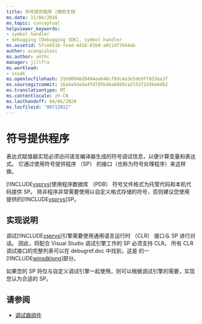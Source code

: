 ```yaml
---
title: 符号提供程序 |微软文档
ms.date: 11/04/2016
ms.topic: conceptual
helpviewer_keywords:
- symbol handler
- debugging [Debugging SDK], symbol handler
ms.assetid: 5fce651b-fead-4418-81b0-a011df7644ab
author: acangialosi
ms.author: anthc
manager: jillfra
ms.workload:
- vssdk
ms.openlocfilehash: 31b90846d9494ee046cf9dc4a3e5de9ff033ea3f
ms.sourcegitcommit: 16a4a5da4a4fd795b46a0869ca2152f2d36e6db2
ms.translationtype: MT
ms.contentlocale: zh-CN
ms.lasthandoff: 04/06/2020
ms.locfileid: "80712812"
---
```

# <a name="symbol-provider"></a>符号提供程序
表达式赋值器实现必须访问语言编译器生成的符号调试信息，以便计算变量和表达式。 它通过使用符号提供程序 （SP） 的接口（也称为符号处理程序）来这样做。

 [!INCLUDE[vsprvs](../../code-quality/includes/vsprvs_md.md)]使用程序数据库 （PDB） 符号文件格式为托管代码和本机代码提供 SP。 除非程序非常需要使用以自定义格式存储的符号，否则建议您使用 提供的[!INCLUDE[vsprvs](../../code-quality/includes/vsprvs_md.md)]SP。

## <a name="implementation-notes"></a>实现说明
 调试[!INCLUDE[vsprvs](../../code-quality/includes/vsprvs_md.md)]引擎需要使用通用语言运行时 （CLR） 接口与 SP 进行对话。 因此，将配合 Visual Studio 调试引擎工作的 SP 必须支持 CLR。 所有 CLR 调试接口的完整列表可以在 debugref.doc 中找到，这是 的一[!INCLUDE[winsdklong](../../deployment/includes/winsdklong_md.md)]部分。

 如果您的 SP 将仅与自定义调试引擎一起使用，则可以根据调试引擎的需要，实现您认为合适的 SP。

## <a name="see-also"></a>请参阅
- [调试器组件](../../extensibility/debugger/debugger-components.md)
